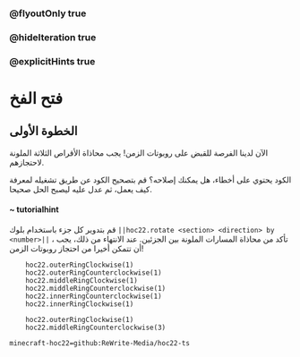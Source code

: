 ### @flyoutOnly true
### @hideIteration true
### @explicitHints true


# فتح الفخ

## الخطوة الأولى
الآن لدينا الفرصة للقبض على روبوتات الزمن! يجب محاذاة الأقراص الثلاثة الملونة لاحتجازهم.

الكود يحتوي على أخطاء، هل يمكنك إصلاحه؟ قم بتصحيح الكود عن طريق تشغيله لمعرفة كيف يعمل، ثم عدل عليه ليصبح الحل صحيحا.

#### ~ tutorialhint 
قم بتدوير كل جزء باستخدام بلوك ``||hoc22.rotate <section> <direction> by <number>||`` ، تأكد من محاذاة المسارات الملونة بين الجزئين. عند الانتهاء من ذلك، يجب أن تتمكن أخيرا من احتجاز روبوتات الزمن!

```ghost
    hoc22.outerRingClockwise(1)
    hoc22.outerRingCounterclockwise(1)
    hoc22.middleRingClockwise(1)
    hoc22.middleRingCounterclockwise(1)
    hoc22.innerRingCounterclockwise(1)
    hoc22.innerRingClockwise(1)
```
```template       
    hoc22.outerRingClockwise(1)
    hoc22.middleRingCounterclockwise(3)

```

```package
minecraft-hoc22=github:ReWrite-Media/hoc22-ts
```